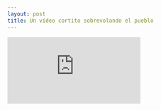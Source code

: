 ```yaml
---
layout: post
title: Un vídeo cortito sobrevolando el pueblo
---
```


<iframe src="http://player.vimeo.com/video/45508503" frameborder="0" webkitAllowFullScreen="webkitAllowFullScreen" mozallowfullscreen="mozallowfullscreen" allowFullScreen="allowFullScreen"></iframe>
